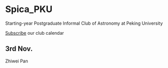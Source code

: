 # Spica_PKU
Starting-year Postgraduate Informal Club of Astronomy at Peking University

[Subscribe](https://outlook.live.com/owa/calendar/00000000-0000-0000-0000-000000000000/b862c58f-ce7c-4133-98b5-3a6911f17994/cid-AE1A5189683C616A/calendar.ics) our club calendar

## 3rd Nov.

Zhiwei Pan




